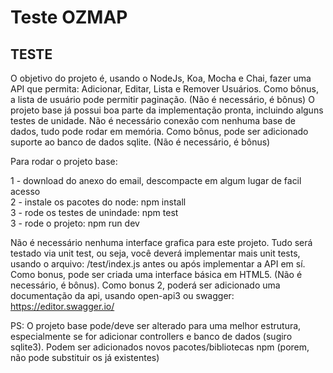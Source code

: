# Teste OZMAP

## TESTE

O objetivo do projeto é, usando o NodeJs, Koa, Mocha e Chai, fazer uma API que permita:
Adicionar, Editar, Lista e Remover Usuários.
Como bônus, a lista de usuário pode permitir paginação. (Não é necessário, é bônus)
O projeto base já possui boa parte da implementação pronta, incluindo alguns testes de unidade.
Não é necessário conexão com nenhuma base de dados, tudo pode rodar em memória.
Como bônus, pode ser adicionado suporte ao banco de dados sqlite. (Não é necessário, é bônus)

Para rodar o projeto base:

1 - download do anexo do email, descompacte em algum lugar de facil acesso <br>
2 - instale os pacotes do node: npm install <br>
3 - rode os testes de unindade: npm test <br>
3 - rode o projeto: npm run dev <br>

Não é necessário nenhuma interface grafica para este projeto. Tudo será testado via unit test, ou seja, você deverá implementar mais unit tests, usando o arquivo: /test/index.js antes ou após implementar a API em sí.
Como bonus, pode ser criada uma interface básica em HTML5. (Não é necessário, é bônus).
Como bonus 2, poderá ser adicionado uma documentação da api, usando open-api3 ou swagger: https://editor.swagger.io/

PS: O projeto base pode/deve ser alterado para uma melhor estrutura, especialmente se for adicionar controllers e banco de dados (sugiro sqlite3).
Podem ser adicionados novos pacotes/bibliotecas npm (porem, não pode substituir os já existentes)
